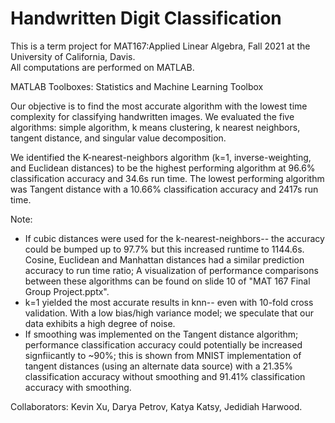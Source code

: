 # Handwritten Digit Classification

This is a term project for MAT167:Applied Linear Algebra, Fall 2021 at the University of California, Davis.  
All computations are performed on MATLAB.

MATLAB Toolboxes: Statistics and Machine Learning Toolbox

Our objective is to find the most accurate algorithm with the lowest time complexity for classifying handwritten images. We evaluated the five algorithms: simple algorithm, k means clustering, k nearest neighbors, tangent distance, and singular value decomposition.

We identified the K-nearest-neighbors algorithm (k=1, inverse-weighting, and Euclidean distances) to be the highest performing algorithm at 96.6% classification accuracy and 34.6s run time. The lowest performing algorithm was Tangent distance with a 10.66% classification accuracy and 2417s run time. 

Note: 
* If cubic distances were used for the k-nearest-neighbors-- the accuracy could be bumped up to 97.7% but this increased runtime to 1144.6s. Cosine, Euclidean and Manhattan distances had a similar prediction accuracy to run time ratio; A visualization of performance comparisons between these algorithms can be found on slide 10 of "MAT 167 Final Group Project.pptx". 
* k=1 yielded the most accurate results in knn-- even with 10-fold cross validation. With a low bias/high variance model; we speculate that our data exhibits a high degree of noise.  
* If smoothing was implemented on the Tangent distance algorithm; performance classification accuracy could potentially be increased signfiicantly to ~90%; this is shown from MNIST implementation of tangent distances (using an alternate data source) with a 21.35% classification accuracy without smoothing and 91.41% classification accuracy with smoothing. 

Collaborators: Kevin Xu, Darya Petrov, Katya Katsy, Jedidiah Harwood.
